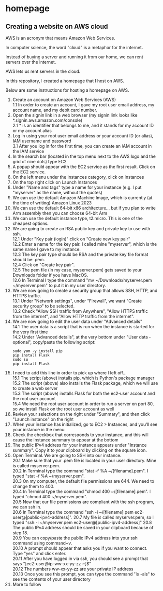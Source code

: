 # homepage

## Creating a website on AWS cloud

AWS is an acronym that means Amazon Web Services.

In computer science, the word "cloud" is a metaphor for the internet.

Instead of buying a server and running it from our home, we can rent servers over the internet.

AWS lets us rent servers in the cloud.

In this repository, I created a homepage that I host on AWS.

Below are some instructions for hosting a homepage on AWS.

1. Create an account on Amazon Web Services (AWS)\
1.1 In order to create an account, I gave my root user email address, my account name, and my debit card number.
2. Open the signin link in a web browser (my signin link looks like *.signin.aws.amazon.com/console)\
2.1 * is an identifier that belongs to me, and it stands for my account ID or my account alias
3. Log in using your root user email address or your account ID (or alias), IAM username and password\
3.1 After you log in for the first time, you can create an IAM account in the IAM service
4. In the search bar (located in the top menu next to the AWS logo and the grid of nine dots) type EC2
5. A popup should appear with the EC2 service as the first result. Click on the EC2 service.
6. On the left menu under the Instances category, click on Instances
7. On the top right click on Launch Instances
8. Under "Name and tags" type a name for your instance (e.g. I put "myserver" as the name, without the quotes)
9. We can use the default Amazon Machine Image, which is currently (at the time of writing) Amazon Linux 2023
10. We can use the default 64-bit x86 architecture... but if you plan to write Arm assembly then you can choose 64-bit Arm
11. We can use the default instance type, t2.micro. This is one of the cheapest options.
12. We are going to create an RSA public key and private key to use with ssh.\
12.1 Under "Key pair (login)" click on "Create new key pair"\
12.2 Enter a name for the key pair. I called mine "myserver", which is the same name I gave to my instance.\
12.3 The key pair type should be RSA and the private key file format should be .pem.\
12.4 Click on "Create key pair".\
12.5 The pem file (in my case, myserver.pem) gets saved to your Downloads folder if you have MacOS.\
12.6 In Terminal I type the command "mv ~/Downloads/myserver.pem ~/myserver.pem" to put it in my user directory.
13. We are now going to create a security group that allows SSH, HTTP, and HTTPS traffic.\
13.1 Under "Network settings", under "Firewall", we want "Create security group" to be selected.\
13.2 Check "Allow SSH traffic from Anywhere", "Allow HTTPS traffic from the internet", and "Allow HTTP traffic from the internet".
14. We are now going to edit the user data under "Advanced details"\
14.1 The user data is a script that is run when the instance is started for the very first time\
14.2 Under "Advanced details", at the very bottom under "User data - optional", copy/paste the following script:
    ```
    sudo yum -y install pip
    pip install Flask
    sudo su
    pip install Flask
15. I need to add this line in order to pick up where I left off...\
15.1 The script (above) installs pip, which is Python's package manager\
15.2 The script (above) also installs the Flask package, which we will use to create a web server\
15.3 The script (above) installs Flask for both the ec2-user account and the root user account\
15.4 We need the root user account in order to run a server on port 80, so we install Flask on the root user account as well
16. Review your selections on the right under "Summary", and then click "Launch instance" on the right
17. When your instance has initialized, go to EC2 > Instances, and you'll see your instance in the menu
18. Check the checkbox that corresponds to your instance, and this will cause the instance summary to appear at the bottom
19. The public IPv4 address for your instance appears under "Instance summary". Copy it to your clipboard by clicking on the square icon.
20. Open Terminal. We are going to SSH into our instance.\
20.1 Make sure that your .pem file is located in your user directory. Mine is called myserver.pem.\
20.2 In Terminal type the command "stat -f %A ~/[filename].pem". I typed "stat -f %A ~/myserver.pem".\
20.3 On my computer, the default file permissions are 644. We need to change them to 400.\
20.4 In Terminal type the command "chmod 400 ~/[filename].pem". I typed "chmod 400 ~/myserver.pem".\
20.5 Now that our file permissions are compliant with the ssh program, we can ssh in.\
20.6 In Terminal type the command "ssh -i ~/[filename].pem ec2-user@[public-ipv4-address]".
20.7 My file is called myserver.pem, so I typed "ssh -i ~/myserver.pem ec2-user@[public-ipv4-address]"
20.8 The public IPv4 address should be saved in your clipboard because of step 18.\
20.9 You can copy/paste the public IPv4 address into your ssh command using command+v.\
20.10 A prompt should appear that asks you if you want to connect. Type "yes" and click enter.\
20.11 After you have logged in via ssh, you should see a prompt that says "[ec2-user@ip-ww-xx-yy-zz ~]$"\
20.12 The numbers ww-xx-yy-zz are your private IP address\
20.13 Once you see this prompt, you can type the command "ls -als" to see the contents of your user directory
21. More to follow
